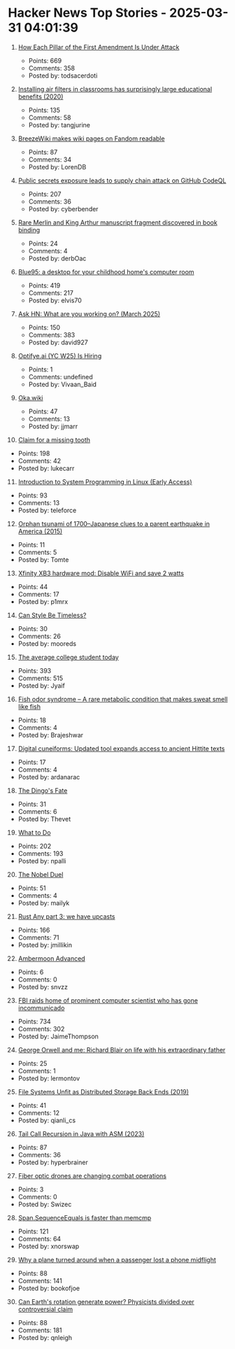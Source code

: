 # Hacker News Top Stories - 2025-03-31 04:01:39

1. [How Each Pillar of the First Amendment Is Under Attack](https://krebsonsecurity.com/2025/03/how-each-pillar-of-the-1st-amendment-is-under-attack/)
   - Points: 669
   - Comments: 358
   - Posted by: todsacerdoti

2. [Installing air filters in classrooms has surprisingly large educational benefits (2020)](https://www.vox.com/2020/1/8/21051869/indoor-air-pollution-student-achievement)
   - Points: 135
   - Comments: 58
   - Posted by: tangjurine

3. [BreezeWiki makes wiki pages on Fandom readable](https://breezewiki.com/)
   - Points: 87
   - Comments: 34
   - Posted by: LorenDB

4. [Public secrets exposure leads to supply chain attack on GitHub CodeQL](https://www.praetorian.com/blog/codeqleaked-public-secrets-exposure-leads-to-supply-chain-attack-on-github-codeql/)
   - Points: 207
   - Comments: 36
   - Posted by: cyberbender

5. [Rare Merlin and King Arthur manuscript fragment discovered in book binding](https://www.cam.ac.uk/stories/merlin-manuscript-discovered-cambridge)
   - Points: 24
   - Comments: 4
   - Posted by: derbOac

6. [Blue95: a desktop for your childhood home's computer room](https://github.com/winblues/blue95)
   - Points: 419
   - Comments: 217
   - Posted by: elvis70

7. [Ask HN: What are you working on? (March 2025)](undefined)
   - Points: 150
   - Comments: 383
   - Posted by: david927

8. [Optifye.ai (YC W25) Is Hiring](https://www.ycombinator.com/companies/optifye-ai/jobs/sDfGXkK-founding-engineer)
   - Points: 1
   - Comments: undefined
   - Posted by: Vivaan_Baid

9. [Oka.wiki](https://oka.wiki/)
   - Points: 47
   - Comments: 13
   - Posted by: jjmarr

10. [Claim for a missing tooth](https://tf230.matteason.co.uk/)
   - Points: 198
   - Comments: 42
   - Posted by: lukecarr

11. [Introduction to System Programming in Linux (Early Access)](https://nostarch.com/introduction-system-programming-linux)
   - Points: 93
   - Comments: 13
   - Posted by: teleforce

12. [Orphan tsunami of 1700–Japanese clues to a parent earthquake in America (2015)](https://pubs.usgs.gov/publication/pp1707)
   - Points: 11
   - Comments: 5
   - Posted by: Tomte

13. [Xfinity XB3 hardware mod: Disable WiFi and save 2 watts](https://gist.github.com/pmarks-net/af40dba69272806c1ec9cbe71429d2e7)
   - Points: 44
   - Comments: 17
   - Posted by: p1mrx

14. [Can Style Be Timeless?](https://www.mrporter.com/en-gb/journal/fashion/derek-guy-timeless-style-25197344)
   - Points: 30
   - Comments: 26
   - Posted by: mooreds

15. [The average college student today](https://hilariusbookbinder.substack.com/p/the-average-college-student-today)
   - Points: 393
   - Comments: 515
   - Posted by: Jyaif

16. [Fish odor syndrome – A rare metabolic condition that makes sweat smell like fish](https://www.livescience.com/health/viruses-infections-disease/fish-odor-syndrome-a-rare-metabolic-condition-that-makes-sweat-smell-like-rotten-fish)
   - Points: 18
   - Comments: 4
   - Posted by: Brajeshwar

17. [Digital cuneiforms: Updated tool expands access to ancient Hittite texts](https://phys.org/news/2025-03-digital-cuneiforms-tool-access-ancient.html)
   - Points: 17
   - Comments: 4
   - Posted by: ardanarac

18. [The Dingo's Fate](https://www.noemamag.com/the-dingos-fate/)
   - Points: 31
   - Comments: 6
   - Posted by: Thevet

19. [What to Do](https://paulgraham.com/do.html)
   - Points: 202
   - Comments: 193
   - Posted by: npalli

20. [The Nobel Duel](https://www.asimov.press/p/nobel-duel)
   - Points: 51
   - Comments: 4
   - Posted by: mailyk

21. [Rust Any part 3: we have upcasts](https://lucumr.pocoo.org/2025/3/27/any-upcast/)
   - Points: 166
   - Comments: 71
   - Posted by: jmillikin

22. [Ambermoon Advanced](https://github.com/Pyrdacor/Ambermoon-Advanced)
   - Points: 6
   - Comments: 0
   - Posted by: snvzz

23. [FBI raids home of prominent computer scientist who has gone incommunicado](https://arstechnica.com/security/2025/03/computer-scientist-goes-silent-after-fbi-raid-and-purging-from-university-website/)
   - Points: 734
   - Comments: 302
   - Posted by: JaimeThompson

24. [George Orwell and me: Richard Blair on life with his extraordinary father](https://www.theguardian.com/books/2025/mar/19/george-orwell-me-richard-blair-life-with-extraordinary-father)
   - Points: 25
   - Comments: 1
   - Posted by: lermontov

25. [File Systems Unfit as Distributed Storage Back Ends (2019)](https://dl.acm.org/doi/pdf/10.1145/3341301.3359656)
   - Points: 41
   - Comments: 12
   - Posted by: qianli_cs

26. [Tail Call Recursion in Java with ASM (2023)](https://unlinkedlist.org/2023/03/19/tail-call-recursion-in-java-with-asm/)
   - Points: 87
   - Comments: 36
   - Posted by: hyperbrainer

27. [Fiber optic drones are changing combat operations](https://www.youtube.com/watch?v=JcB4dR_8xPo)
   - Points: 3
   - Comments: 0
   - Posted by: Swizec

28. [Span<T>.SequenceEquals is faster than memcmp](https://richardcocks.github.io/2025-03-30-FasterThanMemCmp.html)
   - Points: 121
   - Comments: 64
   - Posted by: xnorswap

29. [Why a plane turned around when a passenger lost a phone midflight](https://www.washingtonpost.com/travel/2025/03/28/air-france-lost-cellphone/)
   - Points: 88
   - Comments: 141
   - Posted by: bookofjoe

30. [Can Earth's rotation generate power? Physicists divided over controversial claim](https://www.nature.com/articles/d41586-025-00847-0)
   - Points: 88
   - Comments: 181
   - Posted by: qnleigh

